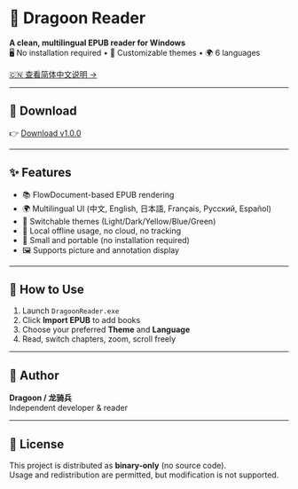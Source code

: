# 📘 Dragoon Reader

**A clean, multilingual EPUB reader for Windows**  
🖥️ No installation required • 🎨 Customizable themes • 🌍 6 languages

[🇨🇳 查看简体中文说明 →](./README.zh-CN.md)

---

## 🔽 Download

👉 [Download v1.0.0](https://github.com/anubisred253/DragoonReader/releases)

---

## ✨ Features

- 📚 FlowDocument-based EPUB rendering
- 🌍 Multilingual UI (中文, English, 日本語, Français, Русский, Español)
- 🎨 Switchable themes (Light/Dark/Yellow/Blue/Green)
- 💾 Local offline usage, no cloud, no tracking
- 🧩 Small and portable (no installation required)
- 🖼 Supports picture and annotation display
---

## 📂 How to Use

1. Launch `DragoonReader.exe`
2. Click **Import EPUB** to add books
3. Choose your preferred **Theme** and **Language**
4. Read, switch chapters, zoom, scroll freely

---

## 👤 Author

**Dragoon / 龙骑兵**  
Independent developer & reader

---

## 📃 License

This project is distributed as **binary-only** (no source code).  
Usage and redistribution are permitted, but modification is not supported.
